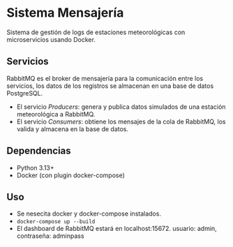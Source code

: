 # Sistema Mensajería
Sistema de gestión de logs de estaciones meteorológicas con microservicios usando Docker.

## Servicios
RabbitMQ es el broker de mensajería para la comunicación entre los servicios, los datos de los registros se almacenan en una base de datos PostgreSQL.
- El servicio *Producers*: genera y publica datos simulados de una estación meteorológica a RabbitMQ.
- El servicio *Consumers*: obtiene los mensajes de la cola de RabbitMQ, los valida y almacena en la base de datos.

## Dependencias
- Python 3.13+
- Docker (con plugin docker-compose)

## Uso
- Se nesecita docker y docker-compose instalados.
- `docker-compose up --build`
- El dashboard de RabbitMQ estará en localhost:15672. usuario: admin, contraseña: adminpass

